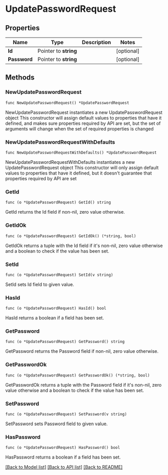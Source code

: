 # UpdatePasswordRequest

## Properties

Name | Type | Description | Notes
------------ | ------------- | ------------- | -------------
**Id** | Pointer to **string** |  | [optional] 
**Password** | Pointer to **string** |  | [optional] 

## Methods

### NewUpdatePasswordRequest

`func NewUpdatePasswordRequest() *UpdatePasswordRequest`

NewUpdatePasswordRequest instantiates a new UpdatePasswordRequest object
This constructor will assign default values to properties that have it defined,
and makes sure properties required by API are set, but the set of arguments
will change when the set of required properties is changed

### NewUpdatePasswordRequestWithDefaults

`func NewUpdatePasswordRequestWithDefaults() *UpdatePasswordRequest`

NewUpdatePasswordRequestWithDefaults instantiates a new UpdatePasswordRequest object
This constructor will only assign default values to properties that have it defined,
but it doesn't guarantee that properties required by API are set

### GetId

`func (o *UpdatePasswordRequest) GetId() string`

GetId returns the Id field if non-nil, zero value otherwise.

### GetIdOk

`func (o *UpdatePasswordRequest) GetIdOk() (*string, bool)`

GetIdOk returns a tuple with the Id field if it's non-nil, zero value otherwise
and a boolean to check if the value has been set.

### SetId

`func (o *UpdatePasswordRequest) SetId(v string)`

SetId sets Id field to given value.

### HasId

`func (o *UpdatePasswordRequest) HasId() bool`

HasId returns a boolean if a field has been set.

### GetPassword

`func (o *UpdatePasswordRequest) GetPassword() string`

GetPassword returns the Password field if non-nil, zero value otherwise.

### GetPasswordOk

`func (o *UpdatePasswordRequest) GetPasswordOk() (*string, bool)`

GetPasswordOk returns a tuple with the Password field if it's non-nil, zero value otherwise
and a boolean to check if the value has been set.

### SetPassword

`func (o *UpdatePasswordRequest) SetPassword(v string)`

SetPassword sets Password field to given value.

### HasPassword

`func (o *UpdatePasswordRequest) HasPassword() bool`

HasPassword returns a boolean if a field has been set.


[[Back to Model list]](../README.md#documentation-for-models) [[Back to API list]](../README.md#documentation-for-api-endpoints) [[Back to README]](../README.md)


